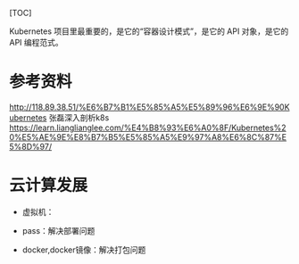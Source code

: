 [TOC]

Kubernetes 项目里最重要的，是它的“容器设计模式”，是它的 API 对象，是它的 API 编程范式。



# 参考资料
http://118.89.38.51/%E6%B7%B1%E5%85%A5%E5%89%96%E6%9E%90Kubernetes  张磊深入剖析k8s
https://learn.lianglianglee.com/%E4%B8%93%E6%A0%8F/Kubernetes%20%E5%AE%9E%E8%B7%B5%E5%85%A5%E9%97%A8%E6%8C%87%E5%8D%97/  

# 云计算发展
- 虚拟机：

- pass：解决部署问题

- docker,docker镜像：解决打包问题